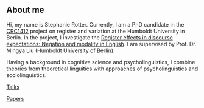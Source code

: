 ## About me

Hi, my name is Stephanie Rotter. Currently, I am a PhD candidate in the [CRC1412](https://sfb1412.hu-berlin.de/de/) project on register and variation at the Humboldt University in Berlin. In the project, I investigate the [Register effects in discourse expectations: Negation and modality in English](https://sfb1412.hu-berlin.de/projects/a07/). I am supervised by Prof. Dr. Mingya Liu (Humboldt University of Berlin).

Having a background in cognitive science and psycholinguistics, I combine theories from theoretical linguitics with approaches of psycholinguistics and sociolinguistics. 


[Talks](conferences.md)


[Papers](papers.md)
